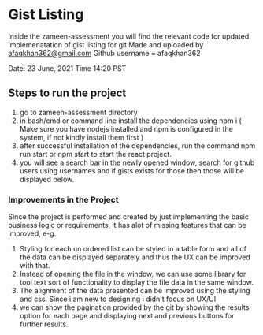 # Gist Listing

Inside the zameen-assessment you will find the relevant code for updated implemenatation of gist listing for git
Made and uploaded by afaqkhan362@gmail.com 
Github username = afaqkhan362

Date: 23 June, 2021 Time 14:20 PST


## Steps to run the project

1. go to zameen-assessment directory
2. in bash/cmd or command line install the dependencies using npm i ( Make sure you have nodejs installed and npm is configured in the system, if not kindly install them first )
3. after successful installation of the dependencies, run the command npm run start or npm start to start the react project.
4. you will see a search bar in the newly opened window, search for github users using usernames and if gists exists for those then those will be displayed below.

### Improvements in the Project

Since the project is performed and created by just implementing the basic business logic or requirements, it has alot of missing features that can be improved, e-g.

1. Styling for each un ordered list can be styled in a table form and all of the data can be displayed separately and thus the UX can be improved with that.
2. Instead of opening the file in the window, we can use some library for tool text sort of functionality to display the file data in the same window.
3. The alignment of the data presented can be improved using the styling and css. Since i am new to designing i didn't focus on UX/UI
4. we can show the pagination provided by the git by showing the results option for each page and displaying next and previous buttons for further results.
